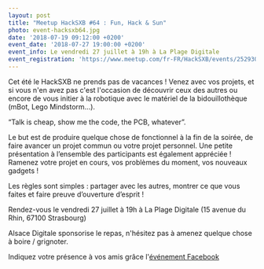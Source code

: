 ```yaml
---
layout: post
title: "Meetup HackSXB #64 : Fun, Hack & Sun"
photo: event-hacksxb64.jpg
date: '2018-07-19 09:12:00 +0200'
event_date: '2018-07-27 19:00:00 +0200'
event_info: Le vendredi 27 juillet à 19h à La Plage Digitale
event_registration: 'https://www.meetup.com/fr-FR/HackSXB/events/252930795/'
---
```

Cet été le HackSXB ne prends pas de vacances ! Venez avec vos projets, et si vous n'en avez pas c'est l'occasion de découvrir ceux des autres ou encore de vous initier à la robotique avec le matériel de la bidouillothèque (mBot, Lego Mindstorm...).

“Talk is cheap, show me the code, the PCB, whatever”.

Le but est de produire quelque chose de fonctionnel à la fin de la soirée, de faire avancer un projet commun ou votre projet personnel. Une petite présentation à l’ensemble des participants est également appréciée ! Ramenez votre projet en cours, vos problèmes du moment, vos nouveaux gadgets !

Les règles sont simples : partager avec les autres, montrer ce que vous faites et faire preuve d’ouverture d’esprit !

Rendez-vous le vendredi 27 juillet à 19h à La Plage Digitale (15 avenue du Rhin, 67100 Strasbourg)

Alsace Digitale sponsorise le repas, n'hésitez pas à amenez quelque chose à boire / grignoter. 

Indiquez votre présence à vos amis grâce l'[événement Facebook](https://www.facebook.com/events/276162316488724/)
